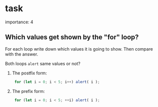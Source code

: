 # task

importance: 4

## Which values get shown by the "for" loop?

For each loop write down which values it is going to show. Then compare with the answer.

Both loops `alert` same values or not?

1. The postfix form:

   ```javascript
    for (let i = 0; i < 5; i++) alert( i );
   ```

2. The prefix form:

   ```javascript
    for (let i = 0; i < 5; ++i) alert( i );
   ```

